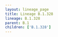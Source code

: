 ```yaml
---
layout: lineage_page
title: Lineage B.1.328
lineage: B.1.328
parent: B.1
children: ['B.1.328']
---
```


